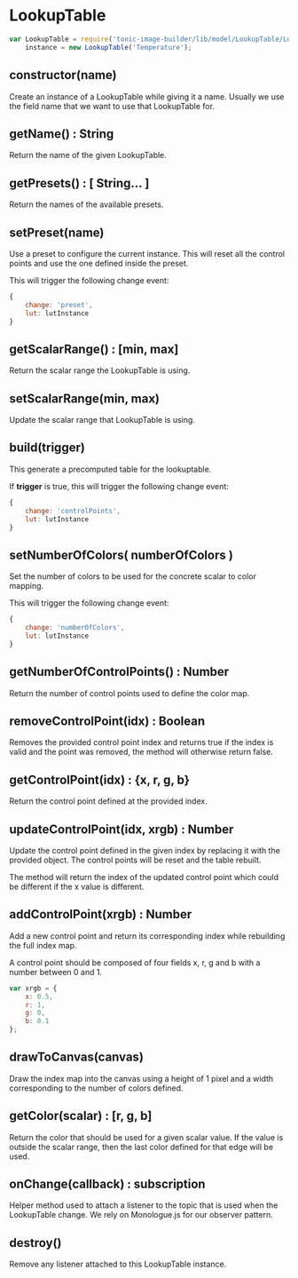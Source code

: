 # LookupTable

```js
var LookupTable = require('tonic-image-builder/lib/model/LookupTable/LookupTable'),
    instance = new LookupTable('Temperature');
```

## constructor(name)

Create an instance of a LookupTable while giving it a name.
Usually we use the field name that we want to use
that LookupTable for.

## getName() : String

Return the name of the given LookupTable.

## getPresets() : [ String... ]

Return the names of the available presets.

## setPreset(name)

Use a preset to configure the current instance. This will reset all the
control points and use the one defined inside the preset.

This will trigger the following change event:

```js
{
    change: 'preset',
    lut: lutInstance
}
```

## getScalarRange() : [min, max]

Return the scalar range the LookupTable is using.

## setScalarRange(min, max)

Update the scalar range that LookupTable is using.

## build(trigger)

This generate a precomputed table for the lookuptable.

If __trigger__ is true, this will trigger the following change event:

```js
{
    change: 'controlPoints',
    lut: lutInstance
}
```

## setNumberOfColors( numberOfColors )

Set the number of colors to be used for the concrete scalar to color mapping.

This will trigger the following change event:

```js
{
    change: 'numberOfColors',
    lut: lutInstance
}
```

## getNumberOfControlPoints() : Number

Return the number of control points used to define the color map.

## removeControlPoint(idx) : Boolean

Removes the provided control point index and returns true if the index is
valid and the point was removed, the method will otherwise return false.

## getControlPoint(idx) : {x, r, g, b}

Return the control point defined at the provided index.

## updateControlPoint(idx, xrgb) : Number

Update the control point defined in the given index by replacing it with the
provided object. The control points will be reset and the table rebuilt.

The method will return the index of the updated control point which could be different if the x value is different.

## addControlPoint(xrgb) : Number

Add a new control point and return its corresponding index while rebuilding
the full index map.

A control point should be composed of four fields x, r, g and b with a number between 0 and 1.

```js
var xrgb = {
    x: 0.5,
    r: 1,
    g: 0,
    b: 0.1
};
```

## drawToCanvas(canvas)

Draw the index map into the canvas using a height of 1 pixel and a width corresponding to the number of colors defined.

## getColor(scalar) : [r, g, b]

Return the color that should be used for a given scalar value. If the value is outside the scalar range, then the last color defined for that edge will be used.

## onChange(callback) : subscription

Helper method used to attach a listener to the topic that is used when the LookupTable change. We rely on Monologue.js for our observer pattern.

## destroy()

Remove any listener attached to this LookupTable instance.


